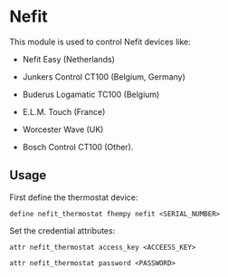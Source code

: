 
# Nefit
This module is used to control Nefit devices like:

- Nefit Easy (Netherlands)

- Junkers Control CT100 (Belgium, Germany)

- Buderus Logamatic TC100 (Belgium)

- E.L.M. Touch (France)

- Worcester Wave (UK)

- Bosch Control CT100 (Other).


## Usage

First define the thermostat device:
```
define nefit_thermostat fhempy nefit <SERIAL_NUMBER>
```

Set the credential attributes:
```
attr nefit_thermostat access_key <ACCEESS_KEY>
```
```
attr nefit_thermostat password <PASSWORD>
```
